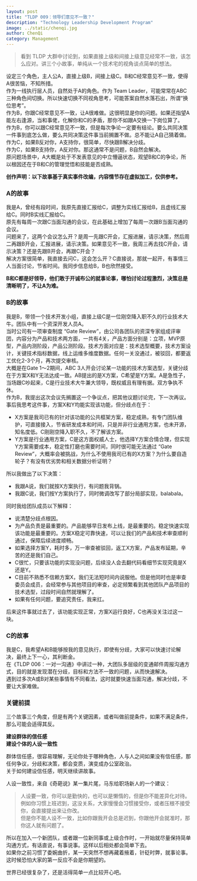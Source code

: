 ```yaml
---
layout: post
title: "TLDP 009：领导们意见不一致？"
description: "Technology Leadership Development Program"
image: ../static/chenqi.jpg
author: ChenQi
category: Management
---
```


> 看到 TLDP 大群中讨论到，如果直接上级和间接上级意见经常不一致，该怎么应对。讲三个小故事，单纯从一个技术宅的视角谈点简单的想法。

设定三个角色，主人公A，直接上级B，间接上级C。B和C经常意见不一致，使得A很苦恼，不知所措。  
作为一线执行层人员，自然处于A的角色。作为 Team Leader，可能常常在ABC三种角色间切换。所以快速切换不同视角思考，可能答案自然水落石出，所谓“换位思考”。  
作为B，你跟C经常意见不一致，让A很难做。这很明显是你的问题。如果还指望A能左右逢源，当和事佬，化解你和C的矛盾，那你不如跟A交换一下岗位算了。  
作为B，你可以跟C经常意见不一致，但是每次争论一定要有结论。要么共同决策一件事到底怎么做，要么共同决策这件事当前搁置不做。总不能让A自己猜着做。  
作为C，如果B反对你，A支持你，很简单，尽快跟B解决分歧。  
作为C，如果B支持你，A反对你。那这通常不是问题，B自然会解决。  
原问题场景中，A大概是处于不发表意见的中立懵逼状态，观望B和C的争论，所以根因还在于B和C的管理觉悟和技能是否成熟。  

**创作声明：以下故事基于真实事件改编，内容情节存在虚拟加工，仅供参考。**

### A的故事

我是A，曾经有段时间，我原先直接汇报给C，调整为实线汇报给B，且虚线汇报给C。同时B实线汇报给C。  
原先有每周一次跟C当面沟通的会议，在此基础上增加了每周一次跟B当面沟通的会议。  
问题来了，这两个会议怎么开？是周一先跟C开会，汇报进展，请示决策，然后周二再跟B开会，汇报进展，请示决策。如果意见不一致，我周三再去找C开会，请示决策？还是先跟B开会，再跟C开会？  
解决方案很简单，我直接去问C，这会怎么开？C直接说，那就一起开，有事情三人当面讨论，节省时间。我同步信息给B，B也欣然接受。  

**B和C都是好领导，他们敢于开诚布公的就事论事，哪怕讨论过程激烈，决策总是清晰明了，不让A为难。**  

### B的故事

我是B，带领一个技术开发小组，直接上级C是一位刚空降入职不久的行业技术大牛。团队中有一个资深开发人员A。  
当时公司有一项审查制度 “Gate Review”，由公司各团队的资深专家组成评审团，内容分为产品和技术两方面，一共有4关，产品方面分别是：立项，MVP原型，产品内测阶段，产品公测阶段。技术方面对应是：技术选型概要，技术方案设计，关键技术指标数据，线上运维多维度数据。任何一关没通过，被驳回，都要返工优化2-3个月，再次提交审核。  
大概是在Gate 1～2期间，ABC 3人开会讨论某一功能的技术方案选型，关键分歧在于方案X和Y无法达成一致。AB提出的是X方案，C希望是Y方案。A是急性子，当场跟C吵起来，C是行业技术大牛兼大领导，既权威且有理有据。双方争执不休。  
作为B，我提出这次会议先搁置这一个争议点，把其他议题讨论完，下一次再议。  
事后我思考这件事，方案X和Y均能实现该功能，但分歧点在于：

+ X方案是我司已有的针对该功能的公共框架方案，稳定成熟，有专门团队维护，可直接接入，节省研发成本和时间，只是并非行业通用方案，也未开源，知名度低。C刚刚空降入职不久，不了解该方案。
+ Y方案是行业通用方案，C是这方面权威人士，他选择Y方案合情合理，但实现Y方案需要成本，稳定性打磨也需要时间，同时很可能无法通过 “Gate Review”，大概率会被挑战，为什么不使用我司已有的X方案？为什么要自造轮子？有没有优劣势和相关数据分析证明？

所以我做出了以下决策：

+ 我跟A说，我们就按X方案执行，有问题我背锅。
+ 我跟C说，我们按Y方案执行了，同时微调改写了部分局部实现，balabala。

同时我给团队成员以下解释：

+ 说清楚分歧点根因。
+ 为产品负责是最重要的。产品能够早日发布上线，是最重要的。稳定快速实现该功能是最重要的。方案X稳定可靠快速，可以让我们的产品和技术审查顺利通过，保障后续进度顺畅。
+ 如果选择方案Y，耗时多，万一审查被驳回，返工X方案，产品发布延期，辛苦的还是我们自己。
+ C很忙，只要该功能的实现没问题，后续没人会去翻代码看细节实现究竟是X还是Y。
+ C目前不熟悉不信赖方案X，我们无法短时间内说服他。但是他同时也是审查委员会成员，会经常参与其他项目的审查，必定频繁看到其他团队产品项目的技术选型，过段时间自然就理解了。
+ 如果有任何问题，要追究责任，我来扛。

后来这件事就过去了，该功能实现正常，方案X运行良好，C也再没关注过这一块。

### C的故事

我是C，我希望A和B能够按我的意见执行，即使有分歧，大家可以快速讨论解决，最终上下一心，其利断金。  
在《TLDP 006：一对一沟通》中讲过一种，大团队多层级的变通邮件周报沟通方式，目的就是发现潜在分歧，目标和方法不一致的问题，从而快速解决。  
遇到过多次A或B对某些事情有不同看法，这时就要快速当面沟通，解决分歧，不要让大家难做。  

### 关键前提

三个故事三个角度，但是有两个关键因素，或者叫做前提条件，如果不满足条件，那么可能会适得其反。  

**建设群体的信任感**  
**建设个体的人设一致性**  

群体信任感，很容易理解，无论你处于哪种角色，人与人之间如果没有信任感，那任何争议，分歧和决策，都会变质，演变成办公室政治。  
关于如何建设信任感，明天继续讲故事。  

人设一致性，来自《奇葩说》某一集片尾，马东给职场新人的一个建议：
> 人设要一致，你可以是勤快的，也可以是懒惰的，但是你不能差异化对待。例如你习惯上班迟到，这没关系，大家慢慢会习惯接受你，或者压根不接受你，会直接提出来让你改。  
但是你不能人设不一致，比如你跟我开会总是迟到，你跟他开会就准时，那你这人就有问题了。

所以在加入一个新团队，或者跟一位新同事或上级合作时，一开始就尽量保持简单沟通方式，有话直说，有事说事。这样以后相处都会简单下去。  
如果你之前习惯了委婉曲折，某一天突然不想再藏着掖着，针砭时弊，就事论事。这时候恐怕大家的第一反应不会是你期望的。  

世界已经很复杂了，还是活得简单一点比较开心吧。
